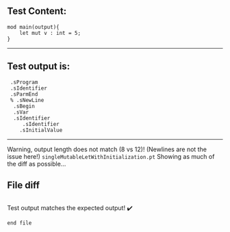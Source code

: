 
Test Content: 
-------------------------
```
mod main(output){
    let mut v : int = 5;
}
```
------------------------
Test output is: 
-------------------------
```
 .sProgram
 .sIdentifier
 .sParmEnd
 % .sNewLine
  .sBegin
  .sVar
  .sIdentifier
     .sIdentifier
    .sInitialValue

```
------------------------
Warning, output length does not match (8 vs 12)!  (Newlines are not the issue here!) `singleMutableLetWithInitialization.pt`
Showing as much of the diff as possible...

File diff
-------------------------
```diff

```
Test output matches the expected output! :heavy_check_mark:

```
end file
